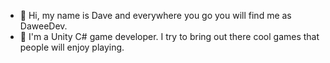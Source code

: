 - 👋 Hi, my name is Dave and everywhere you go you will find me as DaweeDev.
- 👀 I'm a Unity C# game developer. I try to bring out there cool games that people will enjoy playing.


<!---
DaweeDev/DaweeDev is a ✨ special ✨ repository because its `README.md` (this file) appears on your GitHub profile.
You can click the Preview link to take a look at your changes.
--->

